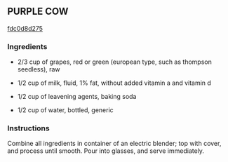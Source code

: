 ## PURPLE COW

[fdc0d8d275](https://cookpad.com/us/recipes/343270-purple-cow)

### Ingredients

 - 2/3 cup of grapes, red or green (european type, such as thompson seedless), raw

 - 1/2 cup of milk, fluid, 1% fat, without added vitamin a and vitamin d

 - 1/2 cup of leavening agents, baking soda

 - 1/2 cup of water, bottled, generic

### Instructions

Combine all ingredients in container of an electric blender; top with cover, and process until smooth. Pour into glasses, and serve immediately.